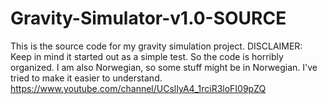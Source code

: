 ﻿# Gravity-Simulator-v1.0-SOURCE

This is the source code for my gravity simulation project. DISCLAIMER: Keep in mind it started out as a simple test. So the code is horribly organized. I am also Norwegian, so some stuff might be in Norwegian. I've tried to make it easier to understand. https://www.youtube.com/channel/UCslIyA4_1rciR3loFI09pZQ
